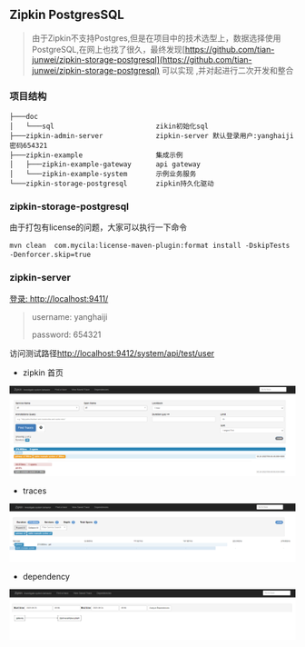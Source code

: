 
## Zipkin PostgresSQL

> 由于Zipkin不支持Postgres,但是在项目中的技术选型上，数据选择使用PostgreSQL,在网上也找了很久，最终发现[https://github.com/tian-junwei/zipkin-storage-postgresql](https://github.com/tian-junwei/zipkin-storage-postgresql) 可以实现 ,并对起进行二次开发和整合

### 项目结构

```
├───doc
│   └───sql                         zikin初始化sql
├───zipkin-admin-server             zipkin-server 默认登录用户:yanghaiji 密码654321
├───zipkin-example                  集成示例
│   ├───zipkin-example-gateway      api gateway
│   └───zipkin-example-system       示例业务服务
└───zipkin-storage-postgresql       zipkin持久化驱动

```

### zipkin-storage-postgresql

由于打包有license的问题，大家可以执行一下命令

```shell script
mvn clean  com.mycila:license-maven-plugin:format install -DskipTests  -Denforcer.skip=true 
```


### zipkin-server

[登录: http://localhost:9411/](http://localhost:9411/)

> username: yanghaiji
>
> password: 654321



访问测试路径[http://localhost:9412/system/api/test/user](http://localhost:9412/system/api/test/user)

- zipkin 首页

![login](doc/img/login.png)


- traces

![login](doc/img/20230524095710.png)


- dependency

![login](doc/img/20230524095817.png)

